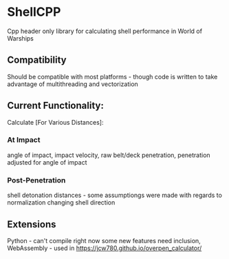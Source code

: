 # ShellCPP
Cpp header only library for calculating shell performance in World of Warships
## Compatibility
Should be compatible with most platforms - though code is written to take advantage of multithreading and vectorization
## Current Functionality:
Calculate [For Various Distances]: 
### At Impact
angle of impact, impact velocity, raw belt/deck penetration, penetration adjusted for angle of impact
### Post-Penetration
shell detonation distances - some assumptiongs were made with regards to normalization changing shell direction
## Extensions
Python - can't compile right now some new features need inclusion, WebAssembly - used in https://jcw780.github.io/overpen_calculator/ 



